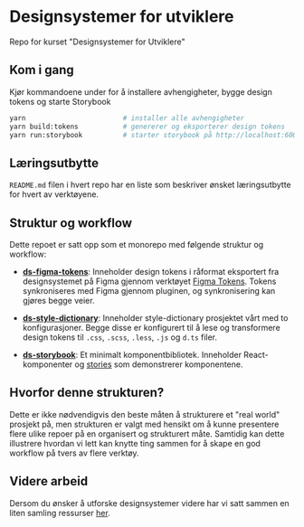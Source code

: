 # Designsystemer for utviklere

Repo for kurset "Designsystemer for Utviklere"

## Kom i gang

Kjør kommandoene under for å installere avhengigheter, bygge design tokens og starte Storybook

```bash
yarn                        # installer alle avhengigheter
yarn build:tokens           # genererer og eksporterer design tokens
yarn run:storybook          # starter storybook på http://localhost:6006
```

## Læringsutbytte

`README.md` filen i hvert repo har en liste som beskriver ønsket læringsutbytte for hvert av verktøyene.

## Struktur og workflow

Dette repoet er satt opp som et monorepo med følgende struktur og workflow:

* [**ds-figma-tokens**](./ds-figma-tokens/): Inneholder design tokens i råformat eksportert fra designsystemet på Figma gjennom verktøyet [Figma Tokens](http://lol). Tokens synkroniseres med Figma gjennom pluginen, og synkronisering kan gjøres begge veier. 

* [**ds-style-dictionary**](./ds-style-dictionary/): Inneholder style-dictionary prosjektet vårt med to konfigurasjoner. Begge disse er konfigurert til å lese og transformere design tokens til `.css`, `.scss`, `.less`, `.js` og `d.ts` filer.

* [**ds-storybook**](./ds-storybook/): Et minimalt komponentbibliotek. Inneholder React-komponenter og [stories](https://storybook.js.org/docs/react/writing-stories/introduction) som demonstrerer komponentene.

## Hvorfor denne strukturen?

Dette er ikke nødvendigvis den beste måten å strukturere et "real world" prosjekt på, men strukturen er valgt med hensikt om å kunne presentere flere ulike repoer på en organisert og strukturert måte. Samtidig kan dette illustrere hvordan vi lett kan knytte ting sammen for å skape en god workflow på tvers av flere verktøy.

## Videre arbeid

Dersom du ønsker å utforske designsystemer videre har vi satt sammen en liten samling ressurser [her](./RESOURCES.md).